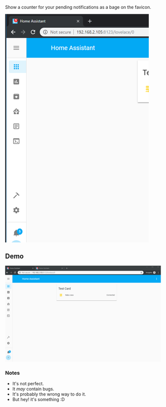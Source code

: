Show a counter for your pending notifications as a bage on the favicon.

![img](https://github.com/custom-cards/favicon-counter/blob/master/media/img.png?raw=true)

## Demo

![demo](https://github.com/custom-cards/favicon-counter/blob/master/media/notification_counter.gif?raw=true)


### Notes

- It's not perfect.
- It _may_ contain bugs.
- It's probably the wrong way to do it.
- But hey! it's something :D
